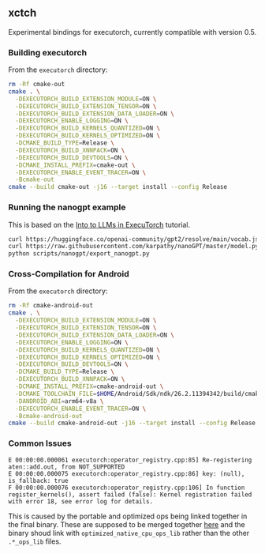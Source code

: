 ## xctch

Experimental bindings for executorch, currently compatible with version 0.5.

### Building executorch
From the `executorch` directory:
```bash
rm -Rf cmake-out
cmake . \
  -DEXECUTORCH_BUILD_EXTENSION_MODULE=ON \
  -DEXECUTORCH_BUILD_EXTENSION_TENSOR=ON \
  -DEXECUTORCH_BUILD_EXTENSION_DATA_LOADER=ON \
  -DEXECUTORCH_ENABLE_LOGGING=ON \
  -DEXECUTORCH_BUILD_KERNELS_QUANTIZED=ON \
  -DEXECUTORCH_BUILD_KERNELS_OPTIMIZED=ON \
  -DCMAKE_BUILD_TYPE=Release \
  -DEXECUTORCH_BUILD_XNNPACK=ON \
  -DEXECUTORCH_BUILD_DEVTOOLS=ON \
  -DCMAKE_INSTALL_PREFIX=cmake-out \
  -DEXECUTORCH_ENABLE_EVENT_TRACER=ON \
  -Bcmake-out
cmake --build cmake-out -j16 --target install --config Release
```

### Running the nanogpt example

This is based on the [Into to LLMs in ExecuTorch](https://pytorch.org/executorch/0.4/llm/getting-started.html)
tutorial.

```bash
curl https://huggingface.co/openai-community/gpt2/resolve/main/vocab.json -o scripts/nanogpt/vocab.json
curl https://raw.githubusercontent.com/karpathy/nanoGPT/master/model.py -o scripts/nanogpt/model.py
python scripts/nanogpt/export_nanogpt.py
```

### Cross-Compilation for Android

From the `executorch` directory:
```bash
rm -Rf cmake-android-out
cmake . \
  -DEXECUTORCH_BUILD_EXTENSION_MODULE=ON \
  -DEXECUTORCH_BUILD_EXTENSION_TENSOR=ON \
  -DEXECUTORCH_BUILD_EXTENSION_DATA_LOADER=ON \
  -DEXECUTORCH_ENABLE_LOGGING=ON \
  -DEXECUTORCH_BUILD_KERNELS_QUANTIZED=ON \
  -DEXECUTORCH_BUILD_KERNELS_OPTIMIZED=ON \
  -DEXECUTORCH_BUILD_DEVTOOLS=ON \
  -DCMAKE_BUILD_TYPE=Release \
  -DEXECUTORCH_BUILD_XNNPACK=ON \
  -DCMAKE_INSTALL_PREFIX=cmake-android-out \
  -DCMAKE_TOOLCHAIN_FILE=$HOME/Android/Sdk/ndk/26.2.11394342/build/cmake/android.toolchain.cmake \
  -DANDROID_ABI=arm64-v8a \
  -DEXECUTORCH_ENABLE_EVENT_TRACER=ON \
  -Bcmake-android-out
cmake --build cmake-android-out -j16 --target install --config Release
```

### Common Issues

```
E 00:00:00.000061 executorch:operator_registry.cpp:85] Re-registering aten::add.out, from NOT_SUPPORTED
E 00:00:00.000075 executorch:operator_registry.cpp:86] key: (null), is_fallback: true
F 00:00:00.000076 executorch:operator_registry.cpp:106] In function register_kernels(), assert failed (false): Kernel registration failed with error 18, see error log for details.
```
This is caused by the portable and optimized ops being linked together in the
final binary. These are supposed to be merged together
[here](https://github.com/pytorch/executorch/blob/e94c2ff279e07b62928900cba572eb2fea03feb4/configurations/CMakeLists.txt#L32)
and the binary shoud link with `optimized_native_cpu_ops_lib` rather
than the other `.*_ops_lib` files.
